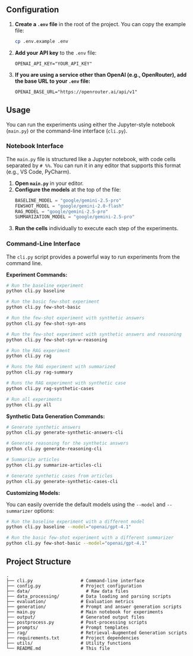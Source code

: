 
## Configuration

1.  **Create a `.env` file** in the root of the project. You can copy the example file:
    ```bash
    cp .env.example .env
    ```

2.  **Add your API key** to the `.env` file:
    ```
    OPENAI_API_KEY="YOUR_API_KEY"
    ```

3.  **If you are using a service other than OpenAI (e.g., OpenRouter), add the base URL to your `.env` file:**
    ```
    OPENAI_BASE_URL="https://openrouter.ai/api/v1"
    ```

## Usage

You can run the experiments using either the Jupyter-style notebook (`main.py`) or the command-line interface (`cli.py`).

### Notebook Interface

The `main.py` file is structured like a Jupyter notebook, with code cells separated by `# %%`. You can run it in any editor that supports this format (e.g., VS Code, PyCharm).

1.  **Open `main.py`** in your editor.
2.  **Configure the models** at the top of the file:
    ```python
    BASELINE_MODEL = "google/gemini-2.5-pro"
    FEWSHOT_MODEL = "google/gemini-2.0-flash"
    RAG_MODEL = "google/gemini-2.5-pro"
    SUMMARIZATION_MODEL = "google/gemini-2.5-pro"
    ```
3.  **Run the cells** individually to execute each step of the experiments.

### Command-Line Interface

The `cli.py` script provides a powerful way to run experiments from the command line.

**Experiment Commands:**

```bash
# Run the baseline experiment
python cli.py baseline

# Run the basic few-shot experiment
python cli.py few-shot-basic

# Run the few-shot experiment with synthetic answers
python cli.py few-shot-syn-ans

# Run the few-shot experiment with synthetic answers and reasoning
python cli.py few-shot-syn-w-reasoning

# Run the RAG experiment
python cli.py rag

# Runs the RAG experiment with summarized
python cli.py rag-summary

# Runs the RAG experiment with synthetic case
python cli.py rag-synthetic-cases

# Run all experiments
python cli.py all
```

**Synthetic Data Generation Commands:**

```bash
# Generate synthetic answers
python cli.py generate-synthetic-answers-cli

# Generate reasoning for the synthetic answers
python cli.py generate-reasoning-cli

# Summarize articles
python cli.py summarize-articles-cli

# Generate synthetic cases from articles
python cli.py generate-synthetic-cases-cli
```

**Customizing Models:**

You can easily override the default models using the `--model` and `--summarizer` options:

```bash
# Run the baseline experiment with a different model
python cli.py baseline --model="openai/gpt-4.1"

# Run the basic few-shot experiment with a different summarizer
python cli.py few-shot-basic --model="openai/gpt-4.1"
```

## Project Structure

```
.
├── cli.py                  # Command-line interface
├── config.py               # Project configuration
├── data/                     # Raw data files
├── data_processing/        # Data loading and parsing scripts
├── evaluation/             # Evaluation metrics
├── generation/             # Prompt and answer generation scripts
├── main.py                 # Main notebook for experiments
├── output/                 # Generated output files
├── postprocess.py          # Post-processing scripts
├── prompts/                # Prompt templates
├── rag/                    # Retrieval-Augmented Generation scripts
├── requirements.txt        # Project dependencies
├── utils/                  # Utility functions
└── README.md               # This file
``` 